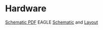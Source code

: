 # Hardware

[Schematic PDF][pdf]
EAGLE [Schematic][sch] and [Layout][brd]

[pdf]: PKG900000001454.pdf
[brd]: PKG900000001454.brd
[sch]: PKG900000001454.sch
